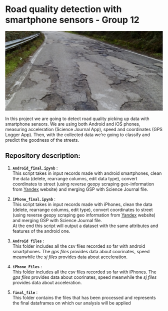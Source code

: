 # Road quality detection with smartphone sensors - Group 12  
![](Bad_street.jpg)  

In this project we are going to detect road quality picking up data with smartphone sensors. We are using both Android and iOS phones, 
measuring acceleration (Science Journal App), speed and coordinates (GPS Logger App). Then, with the collected data we’re going 
to classify and predict the goodness of the streets.

## Repository description:  
1. **`Android_final.ipynb`** :  
  This script takes in input records made with android smartphones, clean the data (delete, rearrange columns, edit data type), convert 
  coordinates to street (using reverse geopy scraping geo-information from [Yandex](https://yandex.com/maps) website) 
  and merging GSP with Science Journal file.

2. **`iPhone_final.ipynb`** :  
  This script takes in input records made with iPhones, clean the data (delete, rearrange columns, edit type), convert 
  coordinates to street (using reverse geopy scraping geo information from [Yandex](https://yandex.com/maps) website) and merging GSP with Science Journal file.  
  At the end this script will output a dataset with the same attributes and features of the android one.
  
3. **`Android files`** :  
  This folder includes all the csv files recorded so far with android smartphones. The *gps files* provides data about coorinates, 
  speed meanwhile the *sj files* provides data about acceleration.  
  
4. **`iPhone_Files`** :  
  This folder includes all the csv files recorded so far with iPhones. The *gps files* provides data about coorinates, 
  speed meanwhile the *sj files* provides data about acceleration.  
  
5. **`final_file`** :  
  This folder contains the files that has been processed and represents the final dataframes on which our analysis will be applied
